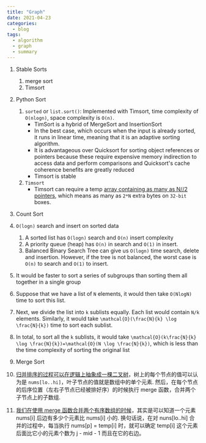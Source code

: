 ```yaml
---
title: "Graph"
date: 2021-04-23
categories:
  - blog
tags:
  - algorithm
  - graph
  - summary
---
```


1. Stable Sorts
    1. merge sort
    2. Timsort

2. Python Sort
    1. `sorted` or `list.sort()`: Implemented with Timsort, time complexity of `O(nlogn)`, space complexity is `O(n)`.
        * TimSort is a hybrid of MergeSort and InsertionSort
        * In the best case, which occurs when the input is already sorted, it runs in linear time, meaning that it is an adaptive sorting algorithm.
        * It is advantageous over Quicksort for sorting object references or pointers because these require expensive memory indirection to access data and perform comparisons and Quicksort's cache coherence benefits are greatly reduced
        * Timsort is stable
    2. `Timsort`
        * Timsort can require a temp [array containing as many as N//2 pointers][Python Timsort Space Requirements], which means as many as `2*N` extra bytes on `32-bit` boxes.

3. Count Sort


4. `O(logn)` search and insert on sorted data
    1. A sorted list has `O(logn)` search and `O(n)` insert complexity
    2. A priority queue (heap) has `O(n)` in search and `O(1)` in insert.
    2. Balanced Binary Search Tree can give us `O(logn)` time search, delete and insertion. However, if the tree is not balanced, the worst case is `O(n)` to search and `O(1)` to insert.

5. It would be faster to sort a series of subgroups than sorting them all together in a single group
  1. Suppose that we have a list of `N` elements, it would then take `O(NlogN)` time to sort this list.
  2. Next, we divide the list into `k` sublists equally. Each list would contain `N/k` elements. Similarly, it would take `\mathcal{O}(\frac{N}{k} \log \frac{N}{k})` time to sort each sublist.
  3. In total, to sort all the `k` sublists, it would take `\mathcal{O}(k\frac{N}{k} \log \frac{N}{k})=\mathcal{O}(N \log \frac{N}{k})`, which is less than the time complexity of sorting the original list


6. Merge Sort
  1. [归并排序的过程可以在逻辑上抽象成一棵二叉树][归并排序详解及应用]，树上的每个节点的值可以认为是 `nums[lo..hi]`，叶子节点的值就是数组中的单个元素. 然后，在每个节点的后序位置（左右子节点已经被排好序）的时候执行 merge 函数，合并两个子节点上的子数组. 
  2. [我们在使用 merge 函数合并两个有序数组的时候][LC315. Count of Smaller Numbers After Self]，其实是可以知道一个元素 nums[i] 后边有多少个元素比 nums[i] 小的. 换句话说，在对 nuns[lo..hi] 合并的过程中，每当执行 nums[p] = temp[i] 时，就可以确定 temp[i] 这个元素后面比它小的元素个数为 j - mid - 1 而且在它的右边。


[Python Timsort Space Requirements]: https://github.com/python/cpython/blob/fdfea4ab16ff65234dc30f51ed8056138ab19005/Objects/listsort.txt#L17
[归并排序详解及应用]: https://labuladong.github.io/algo/2/19/38/
[LC315. Count of Smaller Numbers After Self]: https://leetcode.com/problems/count-of-smaller-numbers-after-self/